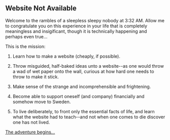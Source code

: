 ## Website Not Available
Welcome to the rambles of a sleepless sleepy nobody at 3:32 AM. Allow me to congratulate you on this experience in your life that is completely meaningless and insigificant, though it is technically happening and perhaps even true...

This is the mission:

1. Learn how to make a website (cheaply, if possible).

2. Throw misguided, half-baked ideas unto a website--as one would throw a wad of wet paper onto the wall, curious at how hard one needs to throw to make it stick.

3. Make sense of the strange and incomprehensible and frightening.

4. Become able to support oneself (and company) financially and somehow move to Sweden.

5. To live deliberately, to front only the essential facts of life, and learn what the website had to teach--and not when one comes to die discover one has not lived.

[The adventure begins...](https://websitenotavailable.github.io/Website-Not-Available/)
